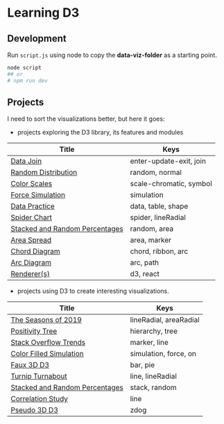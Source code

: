 # Learning D3

## Development

Run `script.js` using node to copy the **data-viz-folder** as a starting point.

```bash
node script
## or
# npm run dev
```

## Projects

I need to sort the visualizations better, but here it goes:

- projects exploring the D3 library, its features and modules

| Title                                                                         | Keys                    |
| ----------------------------------------------------------------------------- | ----------------------- |
| [Data Join](https://codepen.io/borntofrappe/pen/wvaxwdY)                      | enter-update-exit, join |
| [Random Distribution](https://codepen.io/borntofrappe/pen/wvKwRoB)            | random, normal          |
| [Color Scales](https://codepen.io/borntofrappe/pen/yLYJpKq)                   | scale-chromatic, symbol |
| [Force Simulation](https://codepen.io/borntofrappe/pen/GRpNqpd)               | simulation              |
| [Data Practice](https://codepen.io/borntofrappe/pen/pojPJGa)                  | data, table, shape      |
| [Spider Chart](https://codepen.io/borntofrappe/pen/ZEbZxgb)                   | spider, lineRadial      |
| [Stacked and Random Percentages](https://codepen.io/borntofrappe/pen/QWjeEEg) | random, area            |
| [Area Spread](https://codepen.io/borntofrappe/pen/dyGbWLq)                    | area, marker            |
| [Chord Diagram](https://codepen.io/borntofrappe/pen/gOPObrL)                  | chord, ribbon, arc      |
| [Arc Diagram](https://codepen.io/borntofrappe/pen/RwrwdVv)                    | arc, path               |
| [Renderer(s)](https://codepen.io/borntofrappe/pen/zYrGwZV)                    | d3, react               |

- projects using D3 to create interesting visualizations.

| Title                                                                         | Keys                   |
| ----------------------------------------------------------------------------- | ---------------------- |
| [The Seasons of 2019](https://codepen.io/borntofrappe/pen/jOPeKZp)            | lineRadial, areaRadial |
| [Positivity Tree](https://codepen.io/borntofrappe/pen/eYpNRRX)                | hierarchy, tree        |
| [Stack Overflow Trends](https://codepen.io/borntofrappe/pen/oNjjdeZ)          | marker, line           |
| [Color Filled Simulation](https://codepen.io/borntofrappe/pen/dyYOBzV)        | simulation, force, on  |
| [Faux 3D D3](https://codepen.io/borntofrappe/pen/NWGeZNV)                     | bar, pie               |
| [Turnip Turnabout](https://codepen.io/borntofrappe/pen/pojGaEZ)               | line, lineRadial       |
| [Stacked and Random Percentages](https://codepen.io/borntofrappe/pen/QWjeEEg) | stack, random          |
| [Correlation Study](https://codepen.io/borntofrappe/pen/VwvodeX)              | line                   |
| [Pseudo 3D D3](https://codepen.io/borntofrappe/pen/yLeBLYX)                   | zdog                   |
